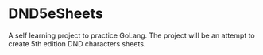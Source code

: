 # DND5eSheets

A self learning project to practice GoLang. The project will be an attempt to create 5th edition DND characters sheets.